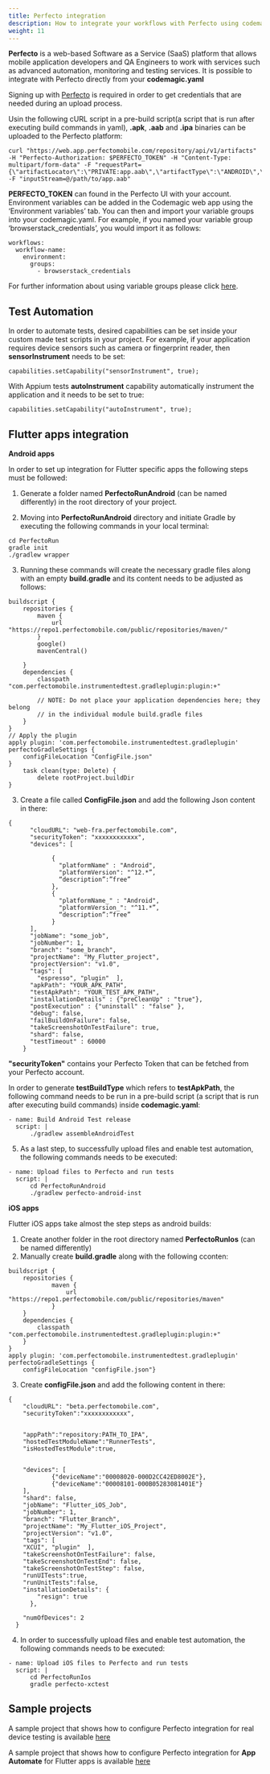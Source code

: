 ```yaml
---
title: Perfecto integration
description: How to integrate your workflows with Perfecto using codemagic.yaml
weight: 11
---
```


**Perfecto** is a web-based Software as a Service (SaaS) platform that allows mobile application developers and QA Engineers to work with services such as advanced automation, monitoring and testing services. It is possible to integrate with Perfecto directly from your **codemagic.yaml**

Signing up with [Perfecto](https://www.perfecto.io/) is required in order to get credentials that are needed during an upload process. 

Usin the following cURL script in a pre-build script(a script that is run after executing build commands in yaml), **.apk**, **.aab** and **.ipa** binaries can be uploaded to the Perfecto platform:

```
curl "https://web.app.perfectomobile.com/repository/api/v1/artifacts" -H "Perfecto-Authorization: $PERFECTO_TOKEN" -H "Content-Type: multipart/form-data" -F "requestPart={\"artifactLocator\":\"PRIVATE:app.aab\",\"artifactType\":\"ANDROID\",\"override\":true}" -F "inputStream=@/path/to/app.aab"
```

**PERFECTO_TOKEN** can found in the Perfecto UI with your account. Environment variables can be added in the Codemagic web app using the ‘Environment variables’ tab. You can then and import your variable groups into your codemagic.yaml. For example, if you named your variable group ‘browserstack_credentials’, you would import it as follows:

```
workflows:
  workflow-name:
    environment:
      groups:
        - browserstack_credentials
```

For further information about using variable groups please click [here](.../variables/environment-variable-groups/).


## Test Automation

In order to automate tests, desired capabilities can be set inside your custom made test scripts in your project. For example, if your application requires device sensors such as camera or fingerprint reader, then **sensorInstrument** needs to be set:

```
capabilities.setCapability("sensorInstrument", true);
```

With Appium tests **autoInstrument** capability automatically instrument the application and it needs to be set to true:

```
capabilities.setCapability("autoInstrument", true);
```

## Flutter apps integration

**Android apps**

In order to set up integration for Flutter specific apps the following steps must be followed:

1. Generate a folder named **PerfectoRunAndroid** (can be named differently) in the root directory of your project.

2. Moving into **PerfectoRunAndroid** directory and initiate Gradle by executing the following commands in your local terminal:
```
cd PerfectoRun 
gradle init 
./gradlew wrapper
```
3. Running these commands will create the necessary gradle files along with an empty **build.gradle** and its content needs to be adjusted as follows:

```
buildscript {
    repositories {
        maven {
            url "https://repo1.perfectomobile.com/public/repositories/maven/"      
        }
        google()
        mavenCentral()
        
    }
    dependencies {
        classpath "com.perfectomobile.instrumentedtest.gradleplugin:plugin:+"
           
        // NOTE: Do not place your application dependencies here; they belong
        // in the individual module build.gradle files
    }
}
// Apply the plugin 
apply plugin: 'com.perfectomobile.instrumentedtest.gradleplugin'
perfectoGradleSettings {
    configFileLocation "ConfigFile.json"
}
    task clean(type: Delete) {
        delete rootProject.buildDir
}
```

3. Create a file called **ConfigFile.json** and add the following Json content in there:

```
{
      "cloudURL": "web-fra.perfectomobile.com",
      "securityToken": "xxxxxxxxxxxx",
      "devices": [
       
            {
              "platformName" : "Android",
              "platformVersion": "^12.*”,
              “description”:”free”
            },
            {
              "platformName_" : "Android",
              "platformVersion_": "^11.*”,
              “description”:”free”
            }
      ],
      "jobName": "some_job",
      "jobNumber": 1,
      "branch": "some_branch",
      "projectName": "My_Flutter_project",
      "projectVersion": "v1.0",
      "tags": [
        "espresso", "plugin"  ],
      "apkPath": "YOUR_APK_PATH",
      "testApkPath": "YOUR_TEST_APK_PATH",
      "installationDetails" : {"preCleanUp" : "true"},
      "postExecution" : {"uninstall" : "false" },
      "debug": false,
      "failBuildOnFailure": false,
      "takeScreenshotOnTestFailure": true,
      "shard": false,
      "testTimeout" : 60000
    }
```

**"securityToken"** contains your Perfecto Token that can be fetched from your Perfecto account.

In order to generate **testBuildType** which refers to **testApkPath**, the following command needs to be run in a pre-build script (a script that is run after executing build commands) inside **codemagic.yaml**:

```
- name: Build Android Test release
  script: |
      ./gradlew assembleAndroidTest
```
5. As a last step, to successfully upload files and enable test automation, the following commands needs to be executed:

```
- name: Upload files to Perfecto and run tests
  script: |
      cd PerfectoRunAndroid
      ./gradlew perfecto-android-inst
```

**iOS apps**

Flutter iOS apps take almost the step steps as android builds:

1. Create another folder in the root directory named **PerfectoRunIos** (can be named differently)
2. Manually create **build.gradle** along with the following cconten:
```
buildscript {
    repositories {
            maven {
                url "https://repo1.perfectomobile.com/public/repositories/maven"        
            }
    }
    dependencies {
        classpath "com.perfectomobile.instrumentedtest.gradleplugin:plugin:+"    
    }
}
apply plugin: 'com.perfectomobile.instrumentedtest.gradleplugin'
perfectoGradleSettings {
    configFileLocation "configFile.json"}
```
3. Create **configFile.json** and add the following content in there:
```
{
    "cloudURL": "beta.perfectomobile.com",
    "securityToken":"xxxxxxxxxxxx",
   
	
	"appPath":"repository:PATH_TO_IPA",
	"hostedTestModuleName":"RunnerTests",
	"isHostedTestModule":true,
	
	
	"devices": [
			{"deviceName":"00008020-000D2CC42ED8002E"},
			{"deviceName":"00008101-000B05283081401E"}
	],
	"shard": false,
	"jobName": "Flutter_iOS_Job",
  	"jobNumber": 1,
  	"branch": "Flutter_Branch",
  	"projectName": "My_Flutter_iOS_Project",
  	"projectVersion": "v1.0",
  	"tags": [
    "XCUI", "plugin"  ],
	"takeScreenshotOnTestFailure": false,
	"takeScreenshotOnTestEnd": false,
	"takeScreenshotOnTestStep": false,
	"runUITests":true,
	"runUnitTests":false,
	"installationDetails": {
		"resign": true
	  },
	  
  	"numOfDevices": 2
  }
```
4. In order to successfully upload files and enable test automation, the following commands needs to be executed:

```
- name: Upload iOS files to Perfecto and run tests
  script: |
      cd PerfectoRunIos
      gradle perfecto-xctest
```

## Sample projects

A sample project that shows how to configure Perfecto integration for real device testing is available [here](https://github.com/codemagic-ci-cd/codemagic-sample-projects/tree/main/integrations/perfecto_sample_project)

A sample project that shows how to configure Perfecto integration for **App Automate** for Flutter apps is available [here]()
